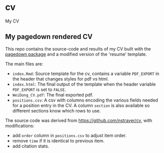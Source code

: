 # cv
My CV

## My pagedown rendered CV

This repo contains the source-code and results of my CV built with the [pagedown package](https://pagedown.rbind.io) and a modified version of the 'resume' template. 

The main files are:

- `index.Rmd`: Source template for the cv, contains a variable `PDF_EXPORT` in the header that changes styles for pdf vs html. 
- `index.html`: The final output of the template when the header variable `PDF_EXPORT` is set to `FALSE`.
- `WeiDong_CV.pdf`: The final exported pdf. 
- `positions.csv`: A csv with columns encoding the various fields needed for a position entry in the CV. A column `section` is also available so different sections know which rows to use.


The source code was derived from <https://github.com/nstrayer/cv>, with modifications:

+ add `order` column in `positions.csv` to adjust item order.
+ remove `time` if it is identical to previous item.
+ add citation stats.
